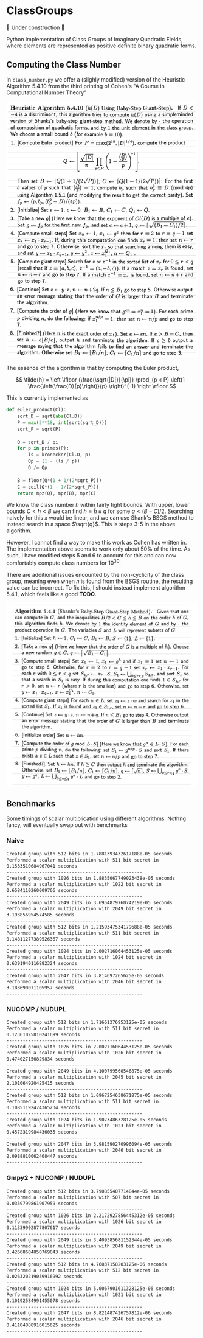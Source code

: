 # ClassGroups

:construction: Under construction :construction:

Python implementation of Class Groups of Imaginary Quadratic Fields, where elements are represented as positive definite binary quadratic forms.

## Computing the Class Number

In `class_number.py` we offer a (slighly modified) version of the Heuristic Algorithm 5.4.10 from the third printing of Cohen's "A Course in Computational Number Theory"

![Heuristic Algorithm 5.4.10](images/bsgs.png)

The essence of the algorithm is that by computing the Euler product, 

$$
\tilde{h} = \left \lfloor {\frac{\sqrt{|D|}}{\pi}} \prod_{p < P} \left(1 - \frac{\left(\frac{D}{p}\right)}{p} \right)^{-1} \right \rfloor
$$

This is currently implemented as

```py
def euler_product(Cl):
    sqrt_D = sqrt(abs(Cl.D))
    P = max(2**18, int(sqrt(sqrt_D)))
    sqrt_P = sqrt(P)

    Q = sqrt_D / pi
    for p in primes(P):
        ls = kronecker(Cl.D, p)
        Qp = (1 - (ls / p))
        Q /= Qp

    B = floor(Q*(1 + 1/(2*sqrt_P)))
    C = ceil(Q*(1 - 1/(2*sqrt_P)))
    return mpz(Q), mpz(B), mpz(C)
```

We know the class number $h$ within fairly tight bounds. With upper, lower bounds $C < h < B$ we can find $h = \tilde{h} \pm q$ for some $q < (B - C) / 2$. Searching naively for this $x$ would be linear, and we can use Shank's BSGS method to instead search in a space $\sqrt{q}$. This is steps 3-5 in the above algorithm. 

However, I cannot find a way to make this work as Cohen has written in. The implementation above seems to work only about 50% of the time. As such, I have modified steps 5 and 6 to account for this and can now comfortably compute class numbers for $10^{30}$.

There are additional issues encounted by the non-cyclicity of the class group, meaning even when $n$ is found from the BSGS routine, the resulting value can be incorrect. To fix this, I should instead implement algorithm 5.4.1, which feels like a good **TODO**.

![Proper Algorithm 5.4.1](images/bsgs2.png)

## Benchmarks

Some timings of scalar multiplication using different algorithms. Nothng fancy, will eventually swap out with benchmarks

### Naive
```
Created group with 512 bits in 1.7881393432617188e-05 seconds
Performed a scalar multiplication with 511 bit secret in 0.1533510684967041 seconds
--------------------------------------------------
Created group with 1026 bits in 1.8835067749023438e-05 seconds
Performed a scalar multiplication with 1022 bit secret in 0.6584110260009766 seconds
--------------------------------------------------
Created group with 2049 bits in 3.695487976074219e-05 seconds
Performed a scalar multiplication with 2049 bit secret in 3.193856954574585 seconds
--------------------------------------------------
Created group with 512 bits in 1.2159347534179688e-05 seconds
Performed a scalar multiplication with 511 bit secret in 0.14811277389526367 seconds
--------------------------------------------------
Created group with 1024 bits in 2.002716064453125e-05 seconds
Performed a scalar multiplication with 1024 bit secret in 0.6391940116882324 seconds
--------------------------------------------------
Created group with 2047 bits in 3.814697265625e-05 seconds
Performed a scalar multiplication with 2046 bit secret in 3.183690071105957 seconds
--------------------------------------------------
```

### NUCOMP / NUDUPL
```
Created group with 512 bits in 1.71661376953125e-05 seconds
Performed a scalar multiplication with 511 bit secret in 0.12361025810241699 seconds
--------------------------------------------------
Created group with 1026 bits in 2.002716064453125e-05 seconds
Performed a scalar multiplication with 1026 bit secret in 0.474027156829834 seconds
--------------------------------------------------
Created group with 2049 bits in 4.100799560546875e-05 seconds
Performed a scalar multiplication with 2045 bit secret in 2.101064920425415 seconds
--------------------------------------------------
Created group with 512 bits in 1.0967254638671875e-05 seconds
Performed a scalar multiplication with 511 bit secret in 0.10851192474365234 seconds
--------------------------------------------------
Created group with 1024 bits in 1.9073486328125e-05 seconds
Performed a scalar multiplication with 1023 bit secret in 0.4572319984436035 seconds
--------------------------------------------------
Created group with 2047 bits in 3.981590270996094e-05 seconds
Performed a scalar multiplication with 2046 bit secret in 2.0988810062408447 seconds
--------------------------------------------------
```

### Gmpy2 + NUCOMP / NUDUPL

```
Created group with 512 bits in 3.790855407714844e-05 seconds
Performed a scalar multiplication with 507 bit secret in 0.0359799861907959 seconds
--------------------------------------------------
Created group with 1026 bits in 2.2172927856445312e-05 seconds
Performed a scalar multiplication with 1026 bit secret in 0.11339902877807617 seconds
--------------------------------------------------
Created group with 2049 bits in 3.409385681152344e-05 seconds
Performed a scalar multiplication with 2049 bit secret in 0.42668604850769043 seconds
--------------------------------------------------
Created group with 512 bits in 4.76837158203125e-06 seconds
Performed a scalar multiplication with 512 bit secret in 0.026320219039916992 seconds
--------------------------------------------------
Created group with 1024 bits in 5.0067901611328125e-06 seconds
Performed a scalar multiplication with 1021 bit secret in 0.10192584991455078 seconds
--------------------------------------------------
Created group with 2047 bits in 8.821487426757812e-06 seconds
Performed a scalar multiplication with 2046 bit secret in 0.41104888916015625 seconds
--------------------------------------------------
```